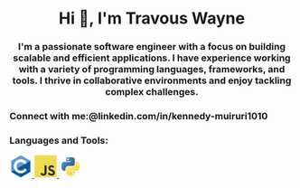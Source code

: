 <h1 align="center">Hi 👋, I'm Travous Wayne</h1>
<h3 align="center">I'm a passionate software engineer with a focus on building scalable and efficient applications. I have experience working with a variety of programming languages, frameworks, and tools. I thrive in collaborative environments and enjoy tackling complex challenges.</h3>

<h3 align="left">Connect with me:@linkedin.com/in/kennedy-muiruri1010 </h3>

<p align="left">
</p>

<h3 align="left">Languages and Tools:</h3>
<p align="left"> <a href="https://www.cprogramming.com/" target="_blank" rel="noreferrer"> <img src="https://raw.githubusercontent.com/devicons/devicon/master/icons/c/c-original.svg" alt="c" width="40" height="40"/> </a> <a href="https://developer.mozilla.org/en-US/docs/Web/JavaScript" target="_blank" rel="noreferrer"> <img src="https://raw.githubusercontent.com/devicons/devicon/master/icons/javascript/javascript-original.svg" alt="javascript" width="40" height="40"/> </a> <a href="https://www.python.org" target="_blank" rel="noreferrer"> <img src="https://raw.githubusercontent.com/devicons/devicon/master/icons/python/python-original.svg" alt="python" width="40" height="40"/> </a> </p>
